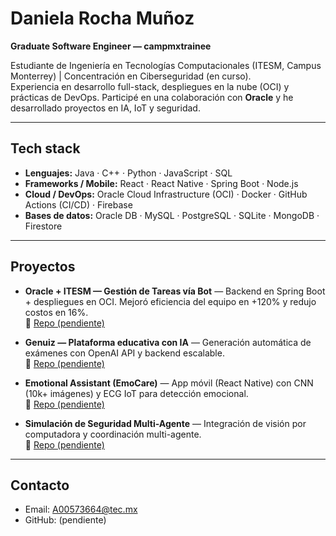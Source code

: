# Daniela Rocha Muñoz

**Graduate Software Engineer — campmxtrainee**

Estudiante de Ingeniería en Tecnologías Computacionales (ITESM, Campus Monterrey) | Concentración en Ciberseguridad (en curso).  
Experiencia en desarrollo full-stack, despliegues en la nube (OCI) y prácticas de DevOps. Participé en una colaboración con **Oracle** y he desarrollado proyectos en IA, IoT y seguridad.

---

## Tech stack
- **Lenguajes:** Java · C++ · Python · JavaScript · SQL  
- **Frameworks / Mobile:** React · React Native · Spring Boot · Node.js  
- **Cloud / DevOps:** Oracle Cloud Infrastructure (OCI) · Docker · GitHub Actions (CI/CD) · Firebase  
- **Bases de datos:** Oracle DB · MySQL · PostgreSQL · SQLite · MongoDB · Firestore

---

## Proyectos
- **Oracle + ITESM — Gestión de Tareas vía Bot** — Backend en Spring Boot + despliegues en OCI. Mejoró eficiencia del equipo en +120% y redujo costos en 16%.  
  🔗 [Repo (pendiente)](#)

- **Genuiz — Plataforma educativa con IA** — Generación automática de exámenes con OpenAI API y backend escalable.  
  🔗 [Repo (pendiente)](#)

- **Emotional Assistant (EmoCare)** — App móvil (React Native) con CNN (10k+ imágenes) y ECG IoT para detección emocional.  
  🔗 [Repo (pendiente)](#)

- **Simulación de Seguridad Multi-Agente** — Integración de visión por computadora y coordinación multi-agente.  
  🔗 [Repo (pendiente)](#)

---

## Contacto
- Email: A00573664@tec.mx  
- GitHub: (pendiente)
